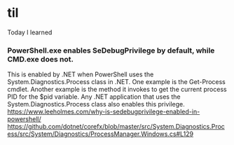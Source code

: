 # til
Today I learned

### PowerShell.exe enables SeDebugPrivilege by default, while CMD.exe does not.
This is enabled by .NET when PowerShell uses the System.Diagnostics.Process class in .NET. One example is the Get-Process cmdlet. Another example is the method it invokes to get the current process PID for the $pid variable. Any .NET application that uses the System.Diagnostics.Process class also enables this privilege. 
https://www.leeholmes.com/why-is-sedebugprivilege-enabled-in-powershell/
https://github.com/dotnet/corefx/blob/master/src/System.Diagnostics.Process/src/System/Diagnostics/ProcessManager.Windows.cs#L129
